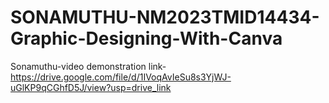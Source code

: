 # SONAMUTHU-NM2023TMID14434-Graphic-Designing-With-Canva
Sonamuthu-video demonstration link- https://drive.google.com/file/d/1IVoqAvIeSu8s3YjWJ-uGlKP9qCGhfD5J/view?usp=drive_link
